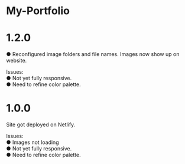 # My-Portfolio

# 1.2.0
● Reconfigured image folders and file names. Images now show up on website. <br>

Issues: <br>
● Not yet fully responsive. <br>
● Need to refine color palette. <br>

# 1.0.0
Site got deployed on Netlify.

Issues:<br>
● Images not loading <br>
● Not yet fully responsive. <br>
● Need to refine color palette. <br>